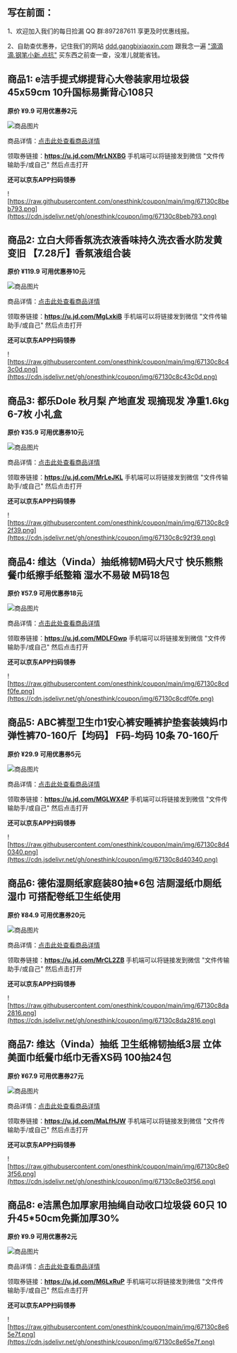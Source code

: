 ## 写在前面：

1、欢迎加入我们的每日捡漏 QQ 群:897287611 享更及时优惠线报。

2、自助查优惠券，记住我们的网站 [ddd.gangbixiaoxin.com](https://ddd.gangbixiaoxin.com) 跟我念一遍 ["滴滴滴.钢笔小新.点抗"](https://ddd.gangbixiaoxin.com) 买东西之前查一查，没准儿就能省钱。

## 商品1: e洁手提式绑提背心大卷装家用垃圾袋 45x59cm 10升国标易撕背心108只

**原价 ¥9.9 可用优惠券2元**

![商品图片](http://img14.360buyimg.com/n1/jfs/t1/101671/14/52959/79565/670630f0F761674cb/51d314f06ad97f75.jpg)

商品详情：[点击此处查看商品详情](https://union-click.jd.com/jdc?e=1003156031&amp;p=JF8BAd0JK1olXwIHVllYCEoWA18IGlsWXAYKVFhVC0kTC19MRANLAjZbERscSkAJHTRQRA1CCVkdDwtCWhVLHTdNTwcKBENeCVAfUg8bRhJyaC98H2VwBj4ATQhVA2ZWaSFxVXJmOlwEU0lqRwdJfwAcAWBbLBYBdFxXDxtxazliBGFFIicpbDJ0Vip_YgFNOWJQEioVUhh1Sj1Obz5mK2FbIBcrakpEYSZgWztNB2ZgHTYbfzJzagwJaAxhJG5SID0-VD9IdwhzfCcTOE5hIjkCViNFZRNbbDhuAXFrIy4qUSseYG14cixmIRIBIz4VfCh0Zw8NbANhP3JhBlg9VzxgdB1rXC98B2F1DRcBf0lrYRRoD1lgSQR3ZCUbSiNLZA9beRBvJA5KEQgkQ0MNAg8EF2sUbQUDVFlUDkwRCmo4K1sVbUdsVFdeAEMRBGg4GmsVWwUKVl9dD0gTB2kPK1sdWjbV-eaIgvrCi9bchdPC5KHX3eKJlsMnM18LK1sUXAQCUFlcCksnM28LK1glA2gDB1lYAUsUAQFUGAxMBlICBDBeCksRBWoAHWsXXAcAVm5tOA5qeRx8chl2L1RiCRseSkseXR1yf1NhOWgADQVfdQ9_QgtTEgdzBH5KCCJtCHs)

领取券链接：**https://u.jd.com/MrLNXBG** 手机端可以将链接发到微信 "文件传输助手/或自己" 然后点击打开

**还可以京东APP扫码领券**

![https://raw.githubusercontent.com/onesthink/coupon/main/img/67130c8beb793.png](https://cdn.jsdelivr.net/gh/onesthink/coupon/img/67130c8beb793.png)

## 商品2: 立白大师香氛洗衣液香味持久洗衣香水防发黄变旧 【7.28斤】香氛液组合装

**原价 ¥119.9 可用优惠券10元**

![商品图片](http://img14.360buyimg.com/n1/jfs/t1/110685/29/49353/226748/66d93fcdF744b9a16/81d8072de8b54dff.jpg)

商品详情：[点击此处查看商品详情](https://union-click.jd.com/jdc?e=1003156031&amp;p=JF8BAdsJK1olXgMLVF1fDEkeCl8IGlsVWQEHUVtVD0wWCl9MRANLAjZbERscSkAJHTRQRA1CCVkdDwtCWhVLHTdNTwcKBENeCVAfUg8bBxR4HT9WD0dADAYbQypeR21wTA1WVF5jOlwGUkNsWBhVew9KVV9GFxYvCFxXDxtxazliPnVcIzc9YTJ0fDF8cg1NOWUDEioVVTt1Sm5OeC5mKmFbIBc-ekp0YSZ8Wy9NB2ZgHS4bfxRjZRh7ZAxhJG5RIwcUVz1uWQxzfCcTOE5hIjkCViNFZRNrbAJ9WGYAIDwkfBkQdxZecjtxNQNiJiY7fy9rBg9AbCthFG1cIFwhWDx1YCh8cgF2KU99ECokbC1sY3sKbk8XKDZBVic2cztSQAxjeRgdDX1ZKFY6eDdRD2M4GmsWXAYFXVhaDkISM18IG2tUMwYDUF1ZDUIXM244G10WVQQDVFleDkwWAl8IE1wliqu6gdTs3cOu1_GAzOKyiI--gMDVOHsnAF8IGloXXQIFVVxdOHsXAF8LKwV7XFUEVl5eXEx5X2xfQgBCAFRsV11aDkkfBm44GVoUXwQyZG5ZczsRZyxaWhlNBUBJNRcZCjNAVSwBQzp7X11YXCUGfxZ3VzAAQh9WFXQCZF5t)

领取券链接：**https://u.jd.com/MgLxkiB** 手机端可以将链接发到微信 "文件传输助手/或自己" 然后点击打开

**还可以京东APP扫码领券**

![https://raw.githubusercontent.com/onesthink/coupon/main/img/67130c8c43c0d.png](https://cdn.jsdelivr.net/gh/onesthink/coupon/img/67130c8c43c0d.png)

## 商品3: 都乐Dole 秋月梨 产地直发 现摘现发 净重1.6kg 6-7枚 小礼盒

**原价 ¥35.9 可用优惠券10元**

![商品图片](http://img14.360buyimg.com/n1/jfs/t1/200007/33/33893/64198/64eda7b4Fe4e6d827/ea3134212b5ada1b.jpg)

商品详情：[点击此处查看商品详情](https://union-click.jd.com/jdc?e=1003156031&amp;p=JF8BAd0JK1olXwIHV1hZCEsUC18IGlsUXQYFXVtYC0sWAF9MRANLAjZbERscSkAJHTRQRA1CCVkdDwtCWhVLHTdNTwcKBENeCVAfUg8bWC9jHyNUAgALMjsVCwl_didNcwZHOwBQOlxZC09XVS4LSzBrWn9YLgc0AFxXDxtxazliLmVFI1wLYT9kVih8ciNNOWJ2EikvUix1AhNOey5mK2FbPBc9ektlYW58Wy9NB1ZgHSobfzJBZxt8eAxhJFRnIz06Vj1-czxzfCcTOE5hIjkCViNFZRBxbAJcHWV7BjspQTcDABh8aTt8KQd9CygkbCtgSgsAeCJtPnJLIFk9UC9EdCdrXC98C2J2JyEef0lzZhRoD1lgSQR3ZFweVRdyACtxeQ1NQ38YEi4VFgB0Wg8EF2sUbQUDVFlUDkwRCmo4K1sVbUdsVF5ZDEgRA244GmsVWwUKVl9dD0kWCmsPK1sdWjbV-eaIgvrCi9bchdPC5KHX3eKJlsMnM18LK1sUXAQCUFlcCksnM28LK1glA2gDB1heXBgTBgFUGAxMBl4ADjBeD0kSB2wJE2sXXAcAVm5tOBBXaGtwWgQTVGBnHF0fYD5fRgdVST0TD2gAUF1ZSB1WAD9jZVxsB3xbPVZtCHs)

领取券链接：**https://u.jd.com/MrLeJKL** 手机端可以将链接发到微信 "文件传输助手/或自己" 然后点击打开

**还可以京东APP扫码领券**

![https://raw.githubusercontent.com/onesthink/coupon/main/img/67130c8c92f39.png](https://cdn.jsdelivr.net/gh/onesthink/coupon/img/67130c8c92f39.png)

## 商品4: 维达（Vinda）抽纸棉韧M码大尺寸 快乐熊熊餐巾纸擦手纸整箱 湿水不易破 M码18包

**原价 ¥57.9 可用优惠券18元**

![商品图片](http://img14.360buyimg.com/n1/jfs/t1/207202/31/25597/195842/6657e66bF13b2ca9c/5445a7bba64c46bd.jpg)

商品详情：[点击此处查看商品详情](https://union-click.jd.com/jdc?e=1003156031&amp;p=JF8BAdsJK1olXQEDV1hbAUsUA18IGlocXw8EVVlUCEsVB19MRANLAjZbERscSkAJHTRQRA1CCVkdDwtCWhVLHTdNTwcKBENeCVAfUg8bamhvGFlDFgQBLlYmUilVQWteUz5MAUJqOlwkcwkQBg1BbBlsD0V3F1slclxXDxtxaz5sLm1eIwEtbzJkYCh8RD9NOWVEEj0VVTx1Sm5OewBlO2FYIBc9UEtkYW5oWztnB2BgVQwbfilrYA9RcAxhJFRnIwciSz8VdzxzfCcTOE5hIjkCViNFZRB-bzhyA3BrBg0peysfdG1ociwUIQF0PSI4aBIXQgx6ZCthOW4LIAY-cShPYCh8cg1GKXVlESokWiJsY3sKbk8XKDZiHSxfSytpeQ92bQVWIGZGMFgrdhBnD2M4GmsWXAYFXVhaDkISM18IG2tUMwYDVV1aDU4UM244G10WVQQDVFlfC0kXAF8IE1wliqu6gdTs3cOu1_GAzOKyiI--gMDVOHsnAF8IGloXXQIFVVxdOHsXAF8LKwV7XFUEV15ZD0p5X2xfQgBOW0RsV1lYD0kTBGc4GVoUXwQyZG40DywUATlDGVhvVX1YNhwfDB1fZjZUXzN7X395FllYagJgQRZaWC5WWH54ZF5t)

领取券链接：**https://u.jd.com/MDLFGwp** 手机端可以将链接发到微信 "文件传输助手/或自己" 然后点击打开

**还可以京东APP扫码领券**

![https://raw.githubusercontent.com/onesthink/coupon/main/img/67130c8cdf0fe.png](https://cdn.jsdelivr.net/gh/onesthink/coupon/img/67130c8cdf0fe.png)

## 商品5: ABC裤型卫生巾1安心裤安睡裤护垫套装姨妈巾 弹性裤70-160斤【均码】 F码-均码 10条 70-160斤

**原价 ¥29.9 可用优惠券5元**

![商品图片](http://img14.360buyimg.com/n1/jfs/t1/10186/40/25567/164807/66c82475F2c10de08/94195c5d32d0db11.jpg)

商品详情：[点击此处查看商品详情](https://union-click.jd.com/jdc?e=1003156031&amp;p=JF8BAa0JK1olXwIHVltVD0wVAF8IGlodVAAAVF9VDk4RBV9MRANLAjZbERscSkAJHTRQRA1CCVkdDwtCWhVLHTdNTwcKBENeCVAfUg8bSztoGjBUJlB4ECAeaj9hC29IWT1TAHFYOlwLUTVDYhcBXAFlOQB5ITtadlxXDxtxaz5sPgZDIAEpbTJ0eC9_RAlNOWViEio_Ui91AhNOby5lO2FbEhcraktgYSZ8WzhnAHVgHTYbfDJrZxtscAxhJG5RIBcqTD8VUTxzfSdrCllmMCcpSk5xSxtQbDhyAXFrPD0qQTRUdAt8D1lgbUdLCFwFVylVYCZ6W1trJm9JJFcWTSsbD18JK1gUXQELUllbAU4nM28IKxp7XQIGV11YC08nAl8IHVgdXwcCU1xYAUkVM28AHGvC8L7X3u-IgPLDneffovzA1LrWytZtOHsUM28JGlkVWQEDVl5tOEsUM2w4RTUUDg4CVVwICiVLADhRQAYSX2gBUFZYCkwSCl8KGloXXzYyZBYJaEp8QhReYR9rHmR2IlZdSAlxRTJ_QTUXC198AD8lAQxNcwsOYC5wWngyVG4)

领取券链接：**https://u.jd.com/MGLWX4P** 手机端可以将链接发到微信 "文件传输助手/或自己" 然后点击打开

**还可以京东APP扫码领券**

![https://raw.githubusercontent.com/onesthink/coupon/main/img/67130c8d40340.png](https://cdn.jsdelivr.net/gh/onesthink/coupon/img/67130c8d40340.png)

## 商品6: 德佑湿厕纸家庭装80抽*6包 洁厕湿纸巾厕纸湿巾 可搭配卷纸卫生纸使用

**原价 ¥84.9 可用优惠券20元**

![商品图片](http://img14.360buyimg.com/n1/jfs/t1/221858/34/44408/200721/6712023aFa4b9b378/a52d0f51c3ad7634.jpg)

商品详情：[点击此处查看商品详情](https://union-click.jd.com/jdc?e=1003156031&amp;p=JF8BAacJK1olXwQBVV9YCk4eCl8IGloUWAUDVl1cCUknRzBQRQQlBENHFRxWFlVMWzBeTA9KQl1XSwwDVFVPRjtUBAJQAVsMFgQZBDREeCt3UgBHDlFGJA0AexsSZ24PYAhHHGgAPzcuWwNUZwZNXBgWCERdMAdKSEdjeh9tbChiH3JrKD0qeyxSexpvaDlMGwRhNlc9ahJ3RxtDYCt3FFRJNBZVfy9kUW1reVJ2P1xqUyg0eC5sYAxWbSJxO3FxHR0pCTxKVhZJWCxOA1VhDT5acDJjZhZ7bAdiX1RmIC0IX3tVHWddbgQXKGN5NldbbxVWVBRtHQJlUQoyVW5eCUsQCmkPHVIQbTYCVG4LZksWAm4NGFMQXAUyVW5dDkgfAW4IHFkcVAIFZF5VD3vArtfdkerA1b_WytaKsezCitPchdMlbTYBZF5cCUkXB2gJGVslbQYBZF1tViUWUGkLElkWVGheVwkEUxUfSAELHF4SVQMFUm5fCUoVAV84KyRGJkJ9HQUPWxxTczxVaAsQOQcFLw0PSSUVaAZ7SBNWOW9HEx1eXQlIZzY4G2s)

领取券链接：**https://u.jd.com/MrCL2ZB** 手机端可以将链接发到微信 "文件传输助手/或自己" 然后点击打开

**还可以京东APP扫码领券**

![https://raw.githubusercontent.com/onesthink/coupon/main/img/67130c8da2816.png](https://cdn.jsdelivr.net/gh/onesthink/coupon/img/67130c8da2816.png)

## 商品7: 维达（Vinda）抽纸 卫生纸棉韧抽纸3层 立体美面巾纸餐巾纸巾无香XS码 100抽24包

**原价 ¥67.9 可用优惠券27元**

![商品图片](http://img14.360buyimg.com/n1/jfs/t1/162894/2/49213/195576/67062026F74bff501/8e3f8b3bc6bfe75b.jpg)

商品详情：[点击此处查看商品详情](https://union-click.jd.com/jdc?e=1003156031&amp;p=JF8BAd0JK1olXQEDV1hbAUsUA18IGlsVVQAKVV1UC0wfC19MRANLAjZbERscSkAJHTRQRA1CCVkdDwtCWhVLHTdNTwcKBENeCVAfUg8baDpzYzMXAVFXMQwvUkJVVRt6azlcClJUOlwidEtCSh1yGCIQLk9KEzwFclxXDxtxazliPk9DIictazJkVjF-YgFNOWVmEj4VUih1AhNObABlOWFbLBc-QEpyYW58WztdAHBgVT4bfAN_Yxh8eAxhJG5SIC0iVj8VawxzfCcTOE5hIjkCViNFZRB6bChpSQV1Iyw6fzJzdCt_GSN8Pl95FCgvcC13ZwRXbzJHDnJhIwA-YTBudzdrXC98C2F2DTUffiJ_ZBRoD1lgSQR3ZDk_bCJsdj13eD8PIFF_Dx8AdS5FXikEF2sUbQUDVFlUDkwRCmo4K1sVbUdsVF9cC0wSBmw4GmsVWwUKVl9dD04WBWkMK1sdWjbV-eaIgvrCi9bchdPC5KHX3eKJlsMnM18LK1sUXAQCUFlcCksnM28LK1glA2gDB1hfCUpDBQFUGAxMBkdBXTBeCksWBGwLHWsXXAcAVm5tOCBCeBdgGQdCCGNQJgRUSh1jcR9qUgxBC2gAKyJdXQJleWxxHihcFUFgDCRtCHs)

领取券链接：**https://u.jd.com/MaLfHJW** 手机端可以将链接发到微信 "文件传输助手/或自己" 然后点击打开

**还可以京东APP扫码领券**

![https://raw.githubusercontent.com/onesthink/coupon/main/img/67130c8e03f56.png](https://cdn.jsdelivr.net/gh/onesthink/coupon/img/67130c8e03f56.png)

## 商品8: e洁黑色加厚家用抽绳自动收口垃圾袋 60只 10升45*50cm免撕加厚30%

**原价 ¥9.9 可用优惠券2元**

![商品图片](http://img14.360buyimg.com/n1/jfs/t1/218510/12/43125/94539/67048a91F48714d8b/e33a755b5850877b.jpg)

商品详情：[点击此处查看商品详情](https://union-click.jd.com/jdc?e=1003156031&amp;p=JF8BAd0JK1olXwIHVl5ZAEsWA18IGlsVVQEAVF9ZCEgQC19MRANLAjZbERscSkAJHTRQRA1CCVkdDwtCWhVLHTdNTwcKBENeCVAfUg8bejJffA9oLVVWHxUocRRWdhIKcl5oC0YBOlw0egNKYztSZxwSW3MAKy4KYFxXDxtxazliPk9cIAEpbT90YC1_GQFNOWJQEioVUhh1Sj1Obz5mK2FbIBcrakpEYSZgWztNB2ZgHTYbfzJzagwJaAxhJG5SID0-VD9IdwhzfCcTOE5hIjkCViNFZRNbbDhuAXFrIy4qUSseYG14cixmIRIBIz4VfCh0Zw8NbANhP3JhBlg9VzxgdB1rXC98B2F1DRcBf0lrYRRoD1lgSQR3ZCYicTFLXTwAfhlVIAF4IFkfD012dg8EF2sUbQUDVFlUDkwRCmo4K1sVbUdsVFdeAEMRBGg4GmsVWwUKVl9dD04VCmgJK1sdWjbV-eaIgvrCi9bchdPC5KHX3eKJlsMnM18LK1sUXAQCUFlcCksnM28LK1glA2gDB1ZdC0pFBQFUGAxMBkQGVDBeDEMTBmsOHWsXXAcAVm5tODJKVAhcZitGCU1JIScCST5qAQYNZg1VXmgAPSwVVStDWRNPHF1gX3lyAzZtCHs)

领取券链接：**https://u.jd.com/M6LxRuP** 手机端可以将链接发到微信 "文件传输助手/或自己" 然后点击打开

**还可以京东APP扫码领券**

![https://raw.githubusercontent.com/onesthink/coupon/main/img/67130c8e65e7f.png](https://cdn.jsdelivr.net/gh/onesthink/coupon/img/67130c8e65e7f.png)

